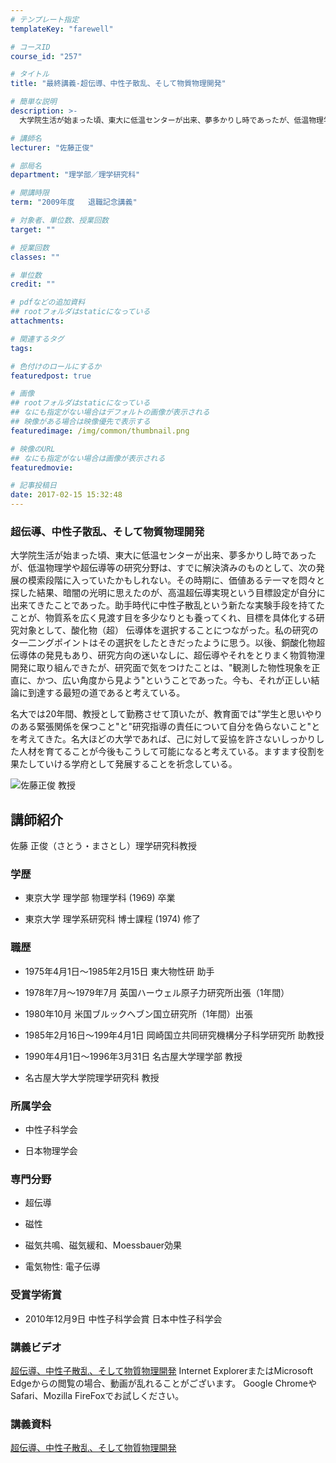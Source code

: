 ```yaml
---
# テンプレート指定
templateKey: "farewell"

# コースID
course_id: "257"

# タイトル
title: "最終講義-超伝導、中性子散乱、そして物質物理開発"

# 簡単な説明
description: >-
  大学院生活が始まった頃、東大に低温センターが出来、夢多かりし時であったが、低温物理学や超伝導等の研究分野は、すでに解決済みのものとして、次の発展の模索段階に入っていたかもしれない。その時期に、...

# 講師名
lecturer: "佐藤正俊"

# 部局名
department: "理学部／理学研究科"

# 開講時限
term: "2009年度	退職記念講義"

# 対象者、単位数、授業回数
target: ""

# 授業回数
classes: ""

# 単位数
credit: ""

# pdfなどの追加資料
## rootフォルダはstaticになっている
attachments: 

# 関連するタグ
tags:

# 色付けのロールにするか
featuredpost: true

# 画像
## rootフォルダはstaticになっている
## なにも指定がない場合はデフォルトの画像が表示される
## 映像がある場合は映像優先で表示する
featuredimage: /img/common/thumbnail.png

# 映像のURL
## なにも指定がない場合は画像が表示される
featuredmovie: 

# 記事投稿日
date: 2017-02-15 15:32:48
---
```


### 超伝導、中性子散乱、そして物質物理開発


大学院生活が始まった頃、東大に低温センターが出来、夢多かりし時であったが、低温物理学や超伝導等の研究分野は、すでに解決済みのものとして、次の発展の模索段階に入っていたかもしれない。その時期に、価値あるテ一マを悶々と探した結果、暗闇の光明に思えたのが、高温超伝導実現という目標設定が自分に出来てきたことであった。助手時代に中性子散乱という新たな実験手段を持てたことが、物質系を広く見渡す目を多少なりとも養ってくれ、目標を具体化する研究対象として、酸化物（超） 伝導体を選択することにつながった。私の研究のタ一二ングポイントはその選択をしたときだったように思う。以後、銅酸化物超伝導体の発見もあり、研究方向の迷いなしに、超伝導やそれをとりまく物質物浬開発に取り組んできたが、研究面で気をつけたことは、"観測した物性現象を正直に、かつ、広い角度から見よう"ということであった。今も、それが正しい結論に到達する最短の道であると考えている。

名大では20年間、教授として勤務させて頂いたが、教育面では"学生と思いやりのある緊張関係を保つこと"と"研究指導の責任について自分を偽らないこと"とを考えてきた。名大ほどの大学であれば、己に対して妥協を許さないしっかりした人材を育てることが今後もこうして可能になると考えている。ますます役割を果たしていける学府として発展することを祈念している。


![佐藤正俊 教授](/files/257/s_sato.jpg) 

## 講師紹介


佐藤 正俊（さとう・まさとし）理学研究科教授


### 学歴




* 東京大学 理学部 物理学科 (1969) 卒業


* 東京大学 理学系研究科 博士課程 (1974) 修了


### 職歴



* 1975年4月1日〜1985年2月15日 東大物性研 助手

* 1978年7月〜1979年7月 英国ハーウェル原子力研究所出張（1年間）

* 1980年10月 米国ブルックへブン国立研究所（1年間）出張


* 1985年2月16日〜199年4月1日 岡崎国立共同研究機構分子科学研究所 助教授


* 1990年4月1日〜1996年3月31日 名古屋大学理学部 教授

* 名古屋大学大学院理学研究科 教授


### 所属学会



* 中性子科学会

* 日本物理学会


### 専門分野



* 超伝導

* 磁性

* 磁気共鳴、磁気緩和、Moessbauer効果

* 電気物性: 電子伝導


### 受賞学術賞



* 2010年12月9日 中性子科学会賞 日本中性子科学会


### 講義ビデオ


[超伝導、中性子散乱、そして物質物理開発](https://nuvideo.media.nagoya-u.ac.jp/embed/d82ba8c308e0545007412db1f0d2ce8b387f7010)
Internet ExplorerまたはMicrosoft Edgeからの閲覧の場合、動画が乱れることがございます。
Google ChromeやSafari、Mozilla FireFoxでお試しください。


### 講義資料


[超伝導、中性子散乱、そして物質物理開発](/files/257/sato.pdf) 
